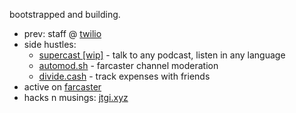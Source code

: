bootstrapped and building.
- prev: staff @ [twilio](https://twilio.com)
- side hustles:
  - [supercast \[wip\]](https://supercast.fly.dev/podcasts/1015378/episodes/35422858235) - talk to any podcast, listen in any language
  - [automod.sh](https://automod.sh) - farcaster channel moderation
  - [divide.cash](https://divide.cash) - track expenses with friends
- active on [farcaster](https://warpcast.com/jtgi)
- hacks n musings: [jtgi.xyz](https://jtgi.xyz)
